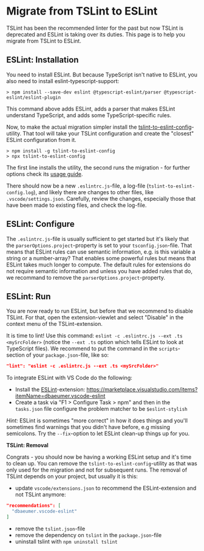 # Migrate from TSLint to ESLint

TSLint has been the recommended linter for the past but now TSLint is deprecated and ESLint is taking over its duties. This page is to help you migrate from TSLint to ESLint.

## ESLint: Installation

You need to install ESLint. But because TypeScript isn't native to ESLint, you also need to install eslint-typescript-support:

```
> npm install --save-dev eslint @typescript-eslint/parser @typescript-eslint/eslint-plugin
```

This command above adds ESLint, adds a parser that makes ESLint understand TypeScript, and adds some TypeScript-specific rules.

Now, to make the actual migration simpler install the [tslint-to-eslint-config](https://github.com/typescript-eslint/tslint-to-eslint-config)-utility. That tool will take your TSLint configuration and create the "closest" ESLint configuration from it.

```
> npm install -g tslint-to-eslint-config
> npx tslint-to-eslint-config
```

The first line installs the utility, the second runs the migration - for further options check its [usage guide](https://github.com/typescript-eslint/tslint-to-eslint-config#usage).

There should now be a new `.eslintrc.js`-file, a log-file (`tslint-to-eslint-config.log`), and likely there are changes to other files, like `.vscode/settings.json`. Carefully, review the changes, especially those that have been made to existing files, and check the log-file.

## ESLint: Configure

The `.eslintrc.js`-file is usually sufficient to get started but it's likely that the `parserOptions.project`-property is set to your `tsconfig.json`-file. That means that ESLint rules can use semantic information, e.g. is this variable a string or a number-array? That enables some powerful rules but means that ESLint takes much longer to compute.  The default rules for extensions do not require semantic information and unless you have added rules that do, we recommand to remove the `parserOptions.project`-property.

## ESLint: Run

You are now ready to run ESLint, but before that we recommend to disable TSLint. For that, open the extension-viewlet and select "Disable" in the context menu of the TSLint-extension.

It is time to lint! Use this command: `eslint -c .eslintrc.js --ext .ts <mySrcFolder>` (notice the `--ext .ts` option which tells ESLint to look at TypeScript files). We recommend to put the command in the `scripts`-section of your `package.json`-file, like so:

```json
"lint": "eslint -c .eslintrc.js --ext .ts <mySrcFolder>"
```

To integrate ESLint with VS  Code do the following:

* Install the [ESLint](https://marketplace.visualstudio.com/items?itemName=dbaeumer.vscode-eslint)-extension: https://marketplace.visualstudio.com/items?itemName=dbaeumer.vscode-eslint
* Create a task via "F1 > Configure Task > npm" and then in the `tasks.json` file configure the problem matcher to be `$eslint-stylish`

*Hint:* ESLint is sometimes "more correct" in how it does things and you'll sometimes find warnings that you didn't have before, e.g missing semicolons. Try the `--fix`-option to let ESLint clean-up things up for you.

**TSLint: Removal**

Congrats - you should now be having a working ESLint setup and it's time to clean up. You can remove the `tslint-to-eslint-config`-utility as that was only used for the migration and not for subsequent runs. The removal of TSLint depends on your project, but usually it is this:

- update `vscode/extensions.json` to recommend the ESLint-extension and not TSLint anymore:
```json
"recommendations": [
  "dbaeumer.vscode-eslint"
]
```
- remove the `tslint.json`-file
- remove the dependency on `tslint` in the `package.json`-file
- uninstall tslint with `npm uninstall tslint`
